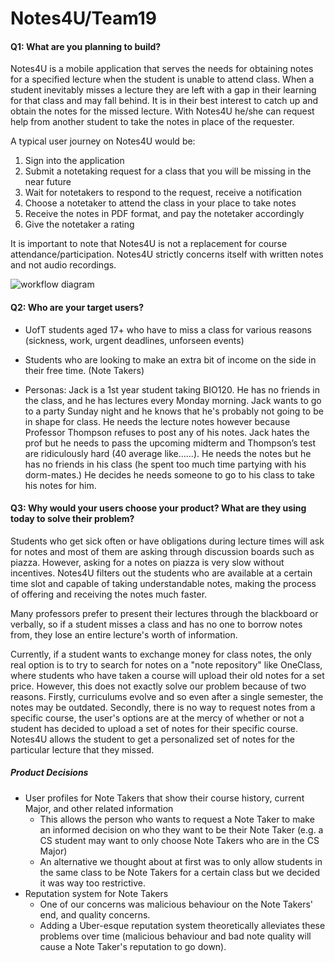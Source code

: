 # Notes4U/Team19

#### Q1: What are you planning to build?

Notes4U is a mobile application that serves the needs for obtaining notes for a specified lecture when the student is unable to attend class. When a student inevitably misses a lecture they are left with a gap in their learning for that class and may fall behind. It is in their best interest to catch up and obtain the notes for the missed lecture. With Notes4U he/she can request help from another student to take the notes in place of the requester. 

A typical user journey on Notes4U would be:
1. Sign into the application
1. Submit a notetaking request for a class that you will be missing in the near future
1. Wait for notetakers to respond to the request, receive a notification
1. Choose a notetaker to attend the class in your place to take notes
1. Receive the notes in PDF format, and pay the notetaker accordingly
1. Give the notetaker a rating

It is important to note that Notes4U is not a replacement for course attendance/participation. Notes4U strictly concerns itself with written notes and not audio recordings.

![workflow diagram](../artifacts/Workflow.png)
#### Q2: Who are your target users?

- UofT students aged 17+ who have to miss a class for various reasons (sickness, work, urgent deadlines, unforseen events)
- Students who are looking to make an extra bit of income on the side in their free time. (Note Takers)

- Personas: Jack is a 1st year student taking BIO120. He has no friends in the class, and he has lectures every Monday morning. Jack wants to go to a party Sunday night and he knows that he's probably not going to be in shape for class. He needs the lecture notes however because Professor Thompson refuses to post any of his notes. Jack hates the prof but he needs to pass the upcoming midterm and Thompson’s test are ridiculously hard (40 average like…...). He needs the notes but he has no friends in his class (he spent too much time partying with his dorm-mates.) He decides he needs someone to go to his class to take his notes for him.

#### Q3: Why would your users choose your product? What are they using today to solve their problem?

Students who get sick often or have obligations during lecture times will ask for notes and most of them are asking through discussion boards such as piazza. However, asking for a notes on piazza is very slow without incentives. Notes4U filters out the students who are available at a certain time slot and capable of taking understandable notes, making the process of offering and receiving the notes much faster. 

Many professors prefer to present their lectures through the blackboard or verbally, so if a student misses a class and has no one to borrow notes from, they lose an entire lecture's worth of information. 

Currently, if a student wants to exchange money for class notes, the only real option is to try to search for notes on a "note repository" like OneClass, where students who have taken a course will upload their old notes for a set price. However, this does not exactly solve our problem because of two reasons. Firstly, curriculums evolve and so even after a single semester, the notes may be outdated. Secondly, there is no way to request notes from a specific course, the user's options are at the mercy of whether or not a student has decided to upload a set of notes for their specific course. Notes4U allows the student to get a personalized set of notes for the particular lecture that they missed.

##### Product Decisions
- User profiles for Note Takers that show their course history, current Major, and other related information
    - This allows the person who wants to request a Note Taker to make an informed decision on who they want to be their Note Taker (e.g. a CS student may want to only choose Note Takers who are in the CS Major)
    - An alternative we thought about at first was to only allow students in the same class to be Note Takers for a certain class but we decided it was way too restrictive.
- Reputation system for Note Takers
    - One of our concerns was malicious behaviour on the Note Takers' end, and quality concerns.
    - Adding a Uber-esque reputation system theoretically alleviates these problems over time (malicious behaviour and bad note quality will cause a Note Taker's reputation to go down).


